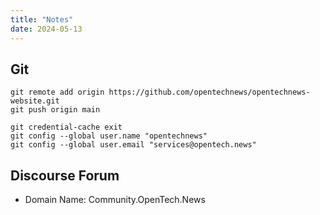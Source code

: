 ```yaml
---
title: "Notes"
date: 2024-05-13
---
```



<!-- Button embed -->
<script src="https://static.elfsight.com/platform/platform.js" data-use-service-core defer></script>
<div class="elfsight-app-2f74152d-a39e-4841-bc40-d968690b9dea" data-elfsight-app-lazy></div>

## Git

```
git remote add origin https://github.com/opentechnews/opentechnews-website.git
git push origin main
```

```
git credential-cache exit
git config --global user.name "opentechnews"
git config --global user.email "services@opentech.news"
```

## Discourse Forum

- Domain Name: Community.OpenTech.News
